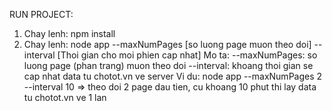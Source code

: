 RUN PROJECT:
1. Chay lenh: npm install </br>
2. Chay lenh: node app --maxNumPages [so luong page muon theo doi] --interval [Thoi gian cho moi phien cap nhat]
	Mo ta:  --maxNumPages: so luong page (phan trang) muon theo doi
			--interval: khoang thoi gian se cap nhat data tu chotot.vn ve server
	Vi du: node app --maxNumPages 2 --interval 10
			=> theo doi 2 page dau tien, cu khoang 10 phut thi lay data tu chotot.vn ve 1 lan
